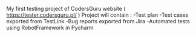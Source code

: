 My first testing project of CodersGuru website  ( https://tester.codersguru.pl/ )
Project will contain :
-Test plan
-Test cases exported from TestLink
-Bug reports exported from Jira
-Automated tests using RobotFramework in Pycharm
